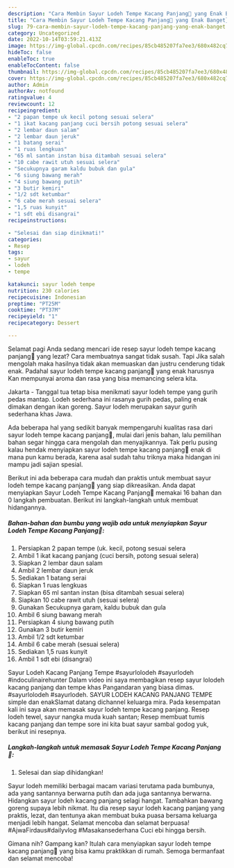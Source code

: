 ```yaml
---
description: "Cara Membin Sayur Lodeh Tempe Kacang Panjang🍲 yang Enak Banget}"
title: "Cara Membin Sayur Lodeh Tempe Kacang Panjang🍲 yang Enak Banget}"
slug: 79-cara-membin-sayur-lodeh-tempe-kacang-panjang-yang-enak-banget
category: Uncategorized
date: 2022-10-14T03:59:21.413Z
image: https://img-global.cpcdn.com/recipes/85cb485207fa7ee3/680x482cq70/sayur-lodeh-tempe-kacang-panjang-foto-resep-utama.jpg
hideToc: false
enableToc: true
enableTocContent: false
thumbnail: https://img-global.cpcdn.com/recipes/85cb485207fa7ee3/680x482cq70/sayur-lodeh-tempe-kacang-panjang-foto-resep-utama.jpg
cover: https://img-global.cpcdn.com/recipes/85cb485207fa7ee3/680x482cq70/sayur-lodeh-tempe-kacang-panjang-foto-resep-utama.jpg
author: Admin
authorAv: notfound
ratingvalue: 4
reviewcount: 12
recipeingredient:
- "2 papan tempe uk kecil potong sesuai selera"
- "1 ikat kacang panjang cuci bersih potong sesuai selera"
- "2 lembar daun salam"
- "2 lembar daun jeruk"
- "1 batang serai"
- "1 ruas lengkuas"
- "65 ml santan instan bisa ditambah sesuai selera"
- "10 cabe rawit utuh sesuai selera"
- "Secukupnya garam kaldu bubuk dan gula"
- "6 siung bawang merah"
- "4 siung bawang putih"
- "3 butir kemiri"
- "1/2 sdt ketumbar"
- "6 cabe merah sesuai selera"
- "1,5 ruas kunyit"
- "1 sdt ebi disangrai"
recipeinstructions:

- "Selesai dan siap dinikmati!"
categories:
- Resep
tags:
- sayur
- lodeh
- tempe

katakunci: sayur lodeh tempe 
nutrition: 230 calories
recipecuisine: Indonesian
preptime: "PT25M"
cooktime: "PT37M"
recipeyield: "1"
recipecategory: Dessert

---
```



Selamat pagi Anda sedang mencari ide resep sayur lodeh tempe kacang panjang🍲 yang lezat? Cara membuatnya sangat tidak susah. Tapi Jika salah mengolah maka hasilnya tidak akan memuaskan dan justru cenderung tidak enak. Padahal sayur lodeh tempe kacang panjang🍲 yang enak harusnya Kan mempunyai aroma dan rasa yang bisa memancing selera kita.


Jakarta - Tanggal tua tetap bisa menikmati sayur lodeh tempe yang gurih pedas mantap. Lodeh sederhana ini rasanya gurih pedas, paling enak dimakan dengan ikan goreng. Sayur lodeh merupakan sayur gurih sederhana khas Jawa.

Ada beberapa hal yang sedikit banyak mempengaruhi kualitas rasa dari sayur lodeh tempe kacang panjang🍲, mulai dari jenis bahan, lalu pemilihan bahan segar hingga cara mengolah dan menyajikannya. Tak perlu pusing kalau hendak menyiapkan sayur lodeh tempe kacang panjang🍲 enak di mana pun kamu berada, karena asal sudah tahu triknya maka hidangan ini mampu jadi sajian spesial.


Berikut ini ada beberapa cara mudah dan praktis untuk membuat sayur lodeh tempe kacang panjang🍲 yang siap dikreasikan. Anda dapat menyiapkan Sayur Lodeh Tempe Kacang Panjang🍲 memakai 16 bahan dan 0 langkah pembuatan. Berikut ini langkah-langkah untuk membuat hidangannya.

<!--inarticleads1-->

##### Bahan-bahan dan bumbu yang wajib ada untuk menyiapkan Sayur Lodeh Tempe Kacang Panjang🍲:

1. Persiapkan 2 papan tempe (uk. kecil, potong sesuai selera
1. Ambil 1 ikat kacang panjang (cuci bersih, potong sesuai selera)
1. Siapkan 2 lembar daun salam
1. Ambil 2 lembar daun jeruk
1. Sediakan 1 batang serai
1. Siapkan 1 ruas lengkuas
1. Siapkan 65 ml santan instan (bisa ditambah sesuai selera)
1. Siapkan 10 cabe rawit utuh (sesuai selera)
1. Gunakan Secukupnya garam, kaldu bubuk dan gula
1. Ambil 6 siung bawang merah
1. Persiapkan 4 siung bawang putih
1. Gunakan 3 butir kemiri
1. Ambil 1/2 sdt ketumbar
1. Ambil 6 cabe merah (sesuai selera)
1. Sediakan 1,5 ruas kunyit
1. Ambil 1 sdt ebi (disangrai)


Sayur Lodeh Kacang Panjang Tempe #sayurlolodeh #sayurlodeh #indoculinairehunter Dalam video ini saya membagikan resep sayur lolodeh kacang panjang dan tempe khas Pangandaran yang biasa dimas. #sayurlolodeh #sayurlodeh. SAYUR LODEH KACANG PANJANG TEMPE simple dan enakSlamat datang dichannel keluarga mira. Pada kesempatan kali ini saya akan memasak sayur lodeh tempe kacang panjang. Resep lodeh tewel, sayur nangka muda kuah santan; Resep membuat tumis kacang panjang dan tempe sore ini kita buat sayur sambal godog yuk, berikut ini resepnya. 

<!--inarticleads2-->

##### Langkah-langkah untuk memasak Sayur Lodeh Tempe Kacang Panjang🍲:


1. Selesai dan siap dihidangkan!

Sayur lodeh memiliki berbagai macam variasi terutama pada bumbunya, ada yang santannya berwarna putih dan ada juga santannya berwarna. Hidangkan sayur lodeh kacang panjang selagi hangat. Tambahkan bawang goreng supaya lebih nikmat. Itu dia resep sayur lodeh kacang panjang yang praktis, lezat, dan tentunya akan membuat buka puasa bersama keluarga menjadi lebih hangat. Selamat mencoba dan selamat berpuasa! #AjwaFirdaus#dailyvlog #Masakansederhana Cuci ebi hingga bersih. 

Gimana nih? Gampang kan? Itulah cara menyiapkan sayur lodeh tempe kacang panjang🍲 yang bisa kamu praktikkan di rumah. Semoga bermanfaat dan selamat mencoba!
